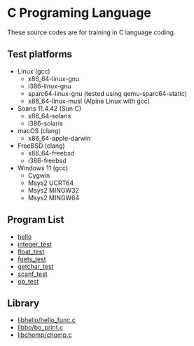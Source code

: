 # C Programing Language

These source codes are for training in C language coding.

## Test platforms

* Linux (gcc)
  * x86_64-linux-gnu
  * i386-linux-gnu
  * sparc64-linux-gnu (tested using qemu-sparc64-static)
  * x86_64-linux-musl (Alpine Linux with gcc)
* Soaris 11.4.42 (Sun C)
  * x86_64-solaris
  * i386-solaris
* macOS (clang)
  * x86_64-apple-darwin
* FreeBSD (clang)
  * x86_64-freebsd
  * i386-freebsd
* Windows 11 (gcc)
  * Cygwin
  * Msys2 UCRT64
  * Msys2 MINGW32
  * Msys2 MINGW64

## Program List

* [hello](hello/hello.c)
* [integer_test](datatypes/integer_test.c)
* [float_test](datatypes/float_test.c)
* [fgets_test](input/fgets_test.c)
* [getchar_test](input/getchar_test.c)
* [scanf_test](input/scanf_test.c)
* [op_test](operator/op_test.c)

## Library

* [libhello/hello_func.c](libhello/src/hello_func.c)
* [libbo/bo_print.c](libbo/src/bo_print.c)
* [libchomp/chomp.c](libchomp/src/chomp.c)
